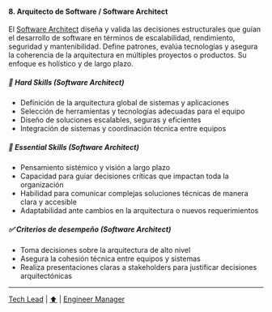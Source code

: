 #### 8. Arquitecto de Software / Software Architect

El [Software Architect](./knowledge/08-architect.md) diseña y valida las decisiones estructurales que guían el desarrollo de software en términos de escalabilidad, rendimiento, seguridad y mantenibilidad. Define patrones, evalúa tecnologías y asegura la coherencia de la arquitectura en múltiples proyectos o productos. Su enfoque es holístico y de largo plazo.

##### 🔧 Hard Skills (Software Architect)

- Definición de la arquitectura global de sistemas y aplicaciones
- Selección de herramientas y tecnologías adecuadas para el equipo
- Diseño de soluciones escalables, seguras y eficientes
- Integración de sistemas y coordinación técnica entre equipos

##### 🧠 Essential Skills (Software Architect)

- Pensamiento sistémico y visión a largo plazo
- Capacidad para guiar decisiones críticas que impactan toda la organización
- Habilidad para comunicar complejas soluciones técnicas de manera clara y accesible
- Adaptabilidad ante cambios en la arquitectura o nuevos requerimientos

##### ✅ Criterios de desempeño (Software Architect)

- Toma decisiones sobre la arquitectura de alto nivel
- Asegura la cohesión técnica entre equipos y sistemas
- Realiza presentaciones claras a stakeholders para justificar decisiones arquitectónicas

---

[Tech Lead](./07-lead.md) | [⬆️](/knowledge.md#8-arquitecto-de-software--software-architect) | [Engineer Manager](./09-manager.md)
